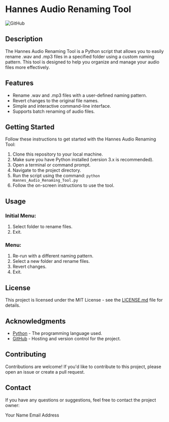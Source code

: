 # Hannes Audio Renaming Tool

![GitHub](https://img.shields.io/github/license/YourUsername/Hannes-Audio-Renaming-Tool)

## Description

The Hannes Audio Renaming Tool is a Python script that allows you to easily rename .wav and .mp3 files in a specified folder using a custom naming pattern. This tool is designed to help you organize and manage your audio files more effectively.

## Features

- Rename .wav and .mp3 files with a user-defined naming pattern.
- Revert changes to the original file names.
- Simple and interactive command-line interface.
- Supports batch renaming of audio files.

## Getting Started

Follow these instructions to get started with the Hannes Audio Renaming Tool:

1. Clone this repository to your local machine.
2. Make sure you have Python installed (version 3.x is recommended).
3. Open a terminal or command prompt.
4. Navigate to the project directory.
5. Run the script using the command: `python Hannes_Audio_Renaming_Tool.py`
6. Follow the on-screen instructions to use the tool.

## Usage

### Initial Menu:

1. Select folder to rename files.
2. Exit.

### Menu:

1. Re-run with a different naming pattern.
2. Select a new folder and rename files.
3. Revert changes.
4. Exit.

## License

This project is licensed under the MIT License - see the [LICENSE.md](LICENSE.md) file for details.

## Acknowledgments

- [Python](https://www.python.org/) - The programming language used.
- [GitHub](https://github.com/) - Hosting and version control for the project.

## Contributing

Contributions are welcome! If you'd like to contribute to this project, please open an issue or create a pull request.

## Contact

If you have any questions or suggestions, feel free to contact the project owner:

Your Name
Email Address
